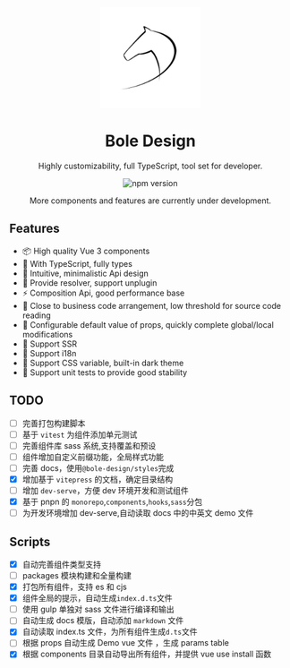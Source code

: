 <p align="center">
  <a href="https://www.vexipui.com/" target="_blank" rel="noopener noreferrer">
    <img src="./docs/public/bl-logo.png" width="180" style="width: 180px;" />
  </a>
</p>

<h1 align="center">Bole Design</h1>

<p align="center">
  Highly customizability, full TypeScript, tool set for developer.
</p>

<p align="center">
    <img src="https://img.shields.io/github/package-json/v/JiuRanYa/bole-design" alt="npm version"/>
</p>

<p align="center">
  More components and features are currently under development.
</p>

## Features

- 📦 High quality Vue 3 components
- 🔨 With TypeScript, fully types
- 📐 Intuitive, minimalistic Api design
- 🛫 Provide resolver, support unplugin
- ⚡ Composition Api, good performance base
- 👀 Close to business code arrangement, low threshold for source code reading
- 🔧 Configurable default value of props, quickly complete global/local modifications
- 🚤 Support SSR
- 🚩 Support i18n
- 🎨 Support CSS variable, built-in dark theme
- 💪 Support unit tests to provide good stability

## TODO

- [ ] 完善打包构建脚本
- [ ] 基于 `vitest` 为组件添加单元测试
- [ ] 完善组件库 sass 系统,支持覆盖和预设
- [ ] 组件增加自定义前缀功能，全局样式功能
- [ ] 完善 docs，使用`@bole-design/styles`完成
- [x] 增加基于 `vitepress` 的文档，确定目录结构
- [ ] 增加 `dev-serve`，方便 dev 环境开发和测试组件
- [x] 基于 pnpn 的 `monorepo`,`components`,`hooks`,`sass`分包
- [ ] 为开发环境增加 dev-serve,自动读取 docs 中的中英文 demo 文件

## Scripts

- [x] 自动完善组件类型支持
- [ ] packages 模块构建和全量构建
- [x] 打包所有组件，支持 es 和 cjs
- [x] 组件全局的提示，自动生成`index.d.ts`文件
- [ ] 使用 gulp 单独对 sass 文件进行编译和输出
- [ ] 自动生成 docs 模版，自动添加 `markdown` 文件
- [x] 自动读取 index.ts 文件，为所有组件生成`d.ts`文件
- [ ] 根据 props 自动生成 Demo vue 文件 ，生成 params table
- [x] 根据 components 目录自动导出所有组件，并提供 vue use install 函数
